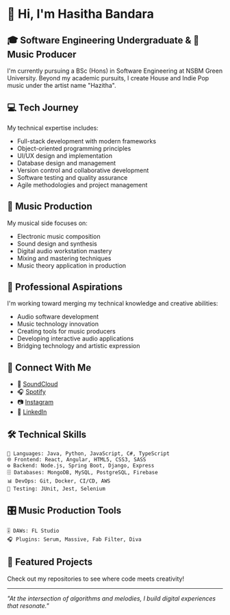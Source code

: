 # 👋 Hi, I'm Hasitha Bandara

## 🎓 Software Engineering Undergraduate & 🎵 Music Producer

I'm currently pursuing a BSc (Hons) in Software Engineering at NSBM Green University. Beyond my academic pursuits, I create House and Indie Pop music under the artist name "Hazitha".

## 💻 Tech Journey

My technical expertise includes:
- Full-stack development with modern frameworks
- Object-oriented programming principles
- UI/UX design and implementation
- Database design and management
- Version control and collaborative development
- Software testing and quality assurance
- Agile methodologies and project management

## 🎹 Music Production

My musical side focuses on:
- Electronic music composition
- Sound design and synthesis
- Digital audio workstation mastery
- Mixing and mastering techniques
- Music theory application in production

## 🚀 Professional Aspirations

I'm working toward merging my technical knowledge and creative abilities:
- Audio software development
- Music technology innovation
- Creating tools for music producers
- Developing interactive audio applications
- Bridging technology and artistic expression

## 🔗 Connect With Me

- 🎵 [SoundCloud](https://soundcloud.com/itshazitha)
- 🎧 [Spotify](https://open.spotify.com/artist/hazitha)
- 📷 [Instagram](https://instagram.com/itshazitha)
- 💼 [LinkedIn](https://linkedin.com/in/hasitha-bandara)

## 🛠️ Technical Skills

```
📱 Languages: Java, Python, JavaScript, C#, TypeScript
🌐 Frontend: React, Angular, HTML5, CSS3, SASS
⚙️ Backend: Node.js, Spring Boot, Django, Express
🗄️ Databases: MongoDB, MySQL, PostgreSQL, Firebase
📊 DevOps: Git, Docker, CI/CD, AWS
🧪 Testing: JUnit, Jest, Selenium
```

## 🎛️ Music Production Tools

```
🎚️ DAWs: FL Studio
🎧 Plugins: Serum, Massive, Fab Filter, Diva
```

## 📂 Featured Projects

Check out my repositories to see where code meets creativity!

---

*"At the intersection of algorithms and melodies, I build digital experiences that resonate."*
